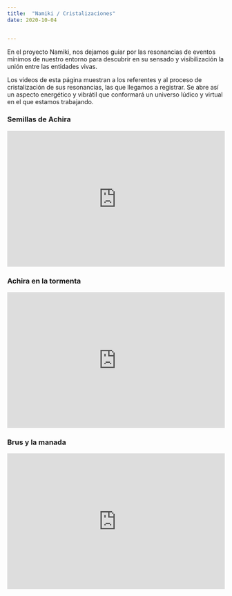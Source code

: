 ```yaml
---
title:  "Namiki / Cristalizaciones"
date: 2020-10-04


---
```


En el proyecto Namiki, nos dejamos guiar por las resonancias de eventos mínimos de nuestro entorno para descubrir en su sensado y visibilización la unión entre las entidades vivas.

Los videos de esta página muestran a los referentes y al proceso de cristalización de sus resonancias, las que llegamos a registrar. Se abre así un aspecto energético y vibrátil que conformará un universo lúdico y virtual en el que estamos trabajando.

### Semillas de Achira

<iframe src="https://player.vimeo.com/video/464787750" width="100%" height="315" frameborder="0" allow="autoplay; fullscreen" allowfullscreen></iframe>

### Achira en la tormenta

<iframe src="https://player.vimeo.com/video/464802198" width="100%" height="315" frameborder="0" allow="autoplay; fullscreen" allowfullscreen></iframe>

### Brus y la manada

<iframe width="100%" height="315" src="https://www.youtube.com/embed/EovtwRubOX4" frameborder="0" allow="accelerometer; autoplay; clipboard-write; encrypted-media; gyroscope; picture-in-picture" allowfullscreen></iframe>
